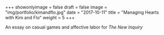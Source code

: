 +++
showonlyimage = false
draft = false
image = "img/portfolio/kimandflo.jpg"
date = "2017-10-11"
title = "Managing Hearts with Kim and Flo"
weight = 5
+++

An essay on casual games and affective labor for <i>The New Inquiry</i>

<!--more-->
